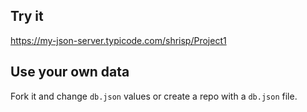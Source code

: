 ## Try it

https://my-json-server.typicode.com/shrisp/Project1

## Use your own data

Fork it and change `db.json` values or create a repo with a `db.json` file.

